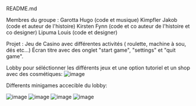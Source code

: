 README.md

Membres du groupe :
Garotta Hugo (code et musique)
Kimpfler Jakob (code et auteur de l'histoire)
Kirsten Fynn (code et co auteur de l'histoire et co designer)
Lipuma Louis (code et designer)

Projet : Jeu de Casino avec différentes activités ( roulette, machine à sou, dés etc...)
Écran titre avec des onglet "start game", "settings" et "quit game".


Lobby pour séléctionner les différents jeux et une option tutoriel et un shop avec des cosmétiques:
![image](https://github.com/user-attachments/assets/86159d56-1140-4f99-b8bd-22f68a9b1e46)






Differents minigames accecible du lobby:

![image](https://github.com/user-attachments/assets/53611c28-d83c-4e16-8e5c-5784f9f06323)
![image](https://github.com/user-attachments/assets/013a617f-8e52-4cfd-adb5-5759c973f132)
![image](https://github.com/user-attachments/assets/19413771-7c15-45ff-807b-0cc91769f5a1)
![image](https://github.com/user-attachments/assets/272cd0ce-3ff6-4fdc-b063-ab3fee4bc827)

